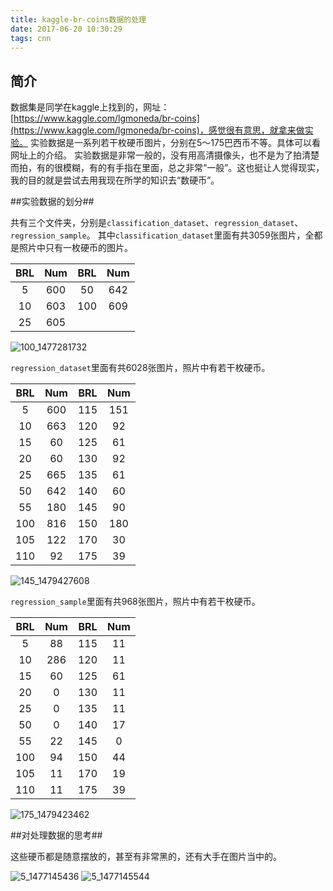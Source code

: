 ```yaml
---
title: kaggle-br-coins数据的处理
date: 2017-06-20 10:30:29
tags: cnn
---
```

## 简介 ##

数据集是同学在kaggle上找到的，网址：[https://www.kaggle.com/lgmoneda/br-coins](https://www.kaggle.com/lgmoneda/br-coins)，感觉很有意思，就拿来做实验。
实验数据是一系列若干枚硬币图片，分别在5～175巴西币不等。具体可以看网址上的介绍。
实验数据是非常一般的，没有用高清摄像头，也不是为了拍清楚而拍，有的很模糊，有的有手指在里面，总之非常“一般”。这也挺让人觉得现实，我的目的就是尝试去用我现在所学的知识去“数硬币”。

<!--more-->

##实验数据的划分##

共有三个文件夹，分别是`classification_dataset`、`regression_dataset`、`regression_sample`。
其中`classification_dataset`里面有共3059张图片，全都是照片中只有一枚硬币的图片。

|BRL	|Num	|BRL	|Num	|
|:-:		|:-:		|:-:		|:-:		|
|5		|600		|50		|642		|
|10		|603		|100		|609		|
|25		|605		|		|		| 

![100_1477281732](/md_pic/100_1477281732.jpg "100_1477281732")

`regression_dataset`里面有共6028张图片，照片中有若干枚硬币。

|BRL	|Num	|BRL	|Num	|
|:-:		|:-:		|:-:		|:-:		|
|5		|600		|115		|151		|
|10		|663		|120		|92		|
|15		|60		|125		|61		| 
|20		|60		|130		|92		|
|25		|665		|135		|61		|
|50		|642		|140		|60		|
|55		|180		|145		|90		|
|100		|816		|150		|180		|
|105		|122		|170		|30		|
|110		|92		|175		|39		|

![145_1479427608](/md_pic/145_1479427608.jpg "145_1479427608")

`regression_sample`里面有共968张图片，照片中有若干枚硬币。

|BRL	|Num	|BRL	|Num	|
|:-:		|:-:		|:-:		|:-:		|
|5		|88		|115		|11		|
|10		|286		|120		|11		|
|15		|60		|125		|61		| 
|20		|0		|130		|11		|
|25		|0		|135		|11		|
|50		|0		|140		|17		|
|55		|22		|145		|0		|
|100		|94		|150		|44		|
|105		|11		|170		|19		|
|110		|11		|175		|39		|

![175_1479423462](/md_pic/175_1479423462.jpg "175_1479423462")

##对处理数据的思考##

这些硬币都是随意摆放的，甚至有非常黑的，还有大手在图片当中的。

![5_1477145436](/md_pic/5_1477145436.jpg "5_1477145436")
![5_1477145544](/md_pic/5_1477145544.jpg "5_1477145544")


